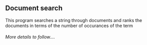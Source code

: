 ## Document search 

This program searches a string through documents and ranks the documents in terms of the number of occurances of the term

###### More details to follow....

